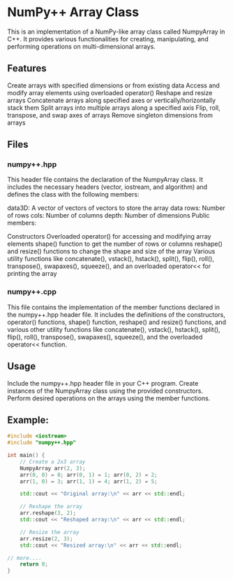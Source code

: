# NumPy++ Array Class
This is an implementation of a NumPy-like array class called NumpyArray in C++. It provides various functionalities for creating, manipulating, and performing operations on multi-dimensional arrays.

## Features
Create arrays with specified dimensions or from existing data
Access and modify array elements using overloaded operator()
Reshape and resize arrays
Concatenate arrays along specified axes or vertically/horizontally stack them
Split arrays into multiple arrays along a specified axis
Flip, roll, transpose, and swap axes of arrays
Remove singleton dimensions from arrays

## Files
### numpy++.hpp
This header file contains the declaration of the NumpyArray class. It includes the necessary headers (vector, iostream, and algorithm) and defines the class with the following members:


data3D: A vector of vectors of vectors to store the array data
rows: Number of rows
cols: Number of columns
depth: Number of dimensions
Public members:

Constructors
Overloaded operator() for accessing and modifying array elements
shape() function to get the number of rows or columns
reshape() and resize() functions to change the shape and size of the array
Various utility functions like concatenate(), vstack(), hstack(), split(), flip(), roll(), transpose(), swapaxes(), squeeze(), and an overloaded operator<< for printing the array

### numpy++.cpp
This file contains the implementation of the member functions declared in the numpy++.hpp header file. It includes the definitions of the constructors, operator() functions, shape() function, reshape() and resize() functions, and various other utility functions like concatenate(), vstack(), hstack(), split(), flip(), roll(), transpose(), swapaxes(), squeeze(), and the overloaded operator<< function.

## Usage
Include the numpy++.hpp header file in your C++ program.
Create instances of the NumpyArray class using the provided constructors.
Perform desired operations on the arrays using the member functions.

## Example:

```cpp
#include <iostream>
#include "numpy++.hpp"

int main() {
    // Create a 2x3 array
    NumpyArray arr(2, 3);
    arr(0, 0) = 0; arr(0, 1) = 1; arr(0, 2) = 2;
    arr(1, 0) = 3; arr(1, 1) = 4; arr(1, 2) = 5;

    std::cout << "Original array:\n" << arr << std::endl;

    // Reshape the array
    arr.reshape(3, 2);
    std::cout << "Reshaped array:\n" << arr << std::endl;

    // Resize the array
    arr.resize(2, 3);
    std::cout << "Resized array:\n" << arr << std::endl;

// more....
    return 0;
}
```
